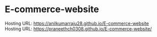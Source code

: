 # E-commerce-website

Hosting URL: https://anilkumarraju28.github.io/E-commerce-website
Hosting URL: https://praneethch0308.github.io/E-commerce-website/
